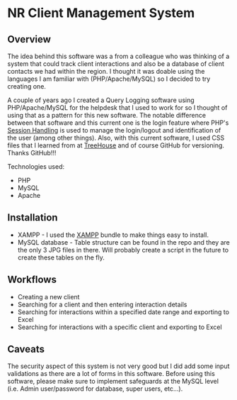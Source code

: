 NR Client Management System
=======

Overview
-----------
The idea behind this software was a from a colleague who was thinking of a system that could  track client interactions and also be a database of client contacts we had within the region. I thought it was doable using the languages I am familiar with (PHP/Apache/MySQL) so I decided to try creating one.

A couple of years ago I created a Query Logging software using PHP/Apache/MySQL for the helpdesk that I used to work for so I thought of using that as a pattern for this new software.  The notable difference between that software and this current one is the login feature where PHP's [Session Handling](http://www.php.net/manual/en/book.session.php) is used to manage the login/logout and identification of the user (among other things).  Also, with this current software, I used CSS files that I learned from at [TreeHouse](teamtreehouse.com) and of course GitHub for versioning.  Thanks GitHub!!!
 
Technologies used:
   * PHP
   * MySQL
   * Apache

Installation
-----------
   * XAMPP - I used the [XAMPP](https://www.apachefriends.org/index.html) bundle to make things easy to install.  
   * MySQL database - Table structure can be found in the repo and they are the only 3 JPG files in there.  Will probably create a script in the future to create these tables on the fly.


 
Workflows
-------------
   * Creating a new client
   * Searching for a client and then entering interaction details
   * Searching for interactions within a specified date range and exporting to Excel
   * Searching for interactions with a specific client and exporting to Excel

   
Caveats
-------------
The security aspect of this system is not very good but I did add some input validations as there are a lot of forms in this software.  Before using this software, please make sure to implement safeguards at the MySQL level (i.e. Admin user/password for database, super users, etc...).
